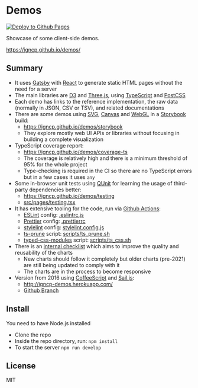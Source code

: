# Demos

[![Deploy to Github Pages](https://github.com/igncp/demos/actions/workflows/deploy-to-ghpages.yml/badge.svg)](https://github.com/igncp/demos/actions/workflows/deploy-to-ghpages.yml)

Showcase of some client-side demos.

https://igncp.github.io/demos/

## Summary

- It uses [Gatsby](https://www.gatsbyjs.com/) with [React](https://reactjs.org/) to generate static HTML pages without the need for a server
- The main libraries are [D3](https://d3js.org/) and [Three.js](https://threejs.org/), using [TypeScript](https://www.typescriptlang.org/) and [PostCSS](https://postcss.org/)
- Each demo has links to the reference implementation, the raw data (normally in JSON, CSV or TSV), and related documentations
- There are some demos using [SVG](https://en.wikipedia.org/wiki/Scalable_Vector_Graphics), [Canvas](https://developer.mozilla.org/en-US/docs/Web/API/Canvas_API) and [WebGL](https://get.webgl.org/) in a [Storybook](https://storybook.js.org/) build:
    - https://igncp.github.io/demos/storybook
    - They explore mostly web UI APIs or libraries without focusing in building a complete visualization
- TypeScript coverage report:
    - https://igncp.github.io/demos/coverage-ts
    - The coverage is relatively high and there is a minimum threshold of 95% for the whole project
    - Type-checking is required in the CI so there are no TypeScript errors but in a few cases it uses `any`
- Some in-browser unit tests using [QUnit](https://qunitjs.com/) for learning the usage of third-party dependencies better:
    - https://igncp.github.io/demos/testing
    - [src/pages/testing.tsx](./src/pages/testing.tsx)
- It has extensive tooling for the code, run via [Github Actions](https://github.com/igncp/demos/actions):
    - [ESLint](https://eslint.org/) config: [.eslintrc.js](./.eslintrc.js)
    - [Prettier](https://prettier.io/) config: [.prettierrc](./.prettierrc)
    - [stylelint](https://stylelint.io/) config: [stylelint.config.js](./stylelint.config.js)
    - [ts-prune](https://github.com/nadeesha/ts-prune) script: [scripts/ts_prune.sh](scripts/ts_prune.sh)
    - [typed-css-modules](https://github.com/Quramy/typed-css-modules) script: [scripts/ts_css.sh](scripts/ts_css.sh)
- There is an [internal checklist](./research/charts-checklist.md) which aims to improve the quality and reusability of the charts
    - New charts should follow it completely but older charts (pre-2021) are still being updated to comply with it
    - The charts are in the process to become responsive
- Version from 2016 using [CoffeeScript](https://coffeescript.org/) and [Sail.js](https://sailsjs.com/): 
    - http://igncp-demos.herokuapp.com/
    - [Github Branch](https://github.com/igncp/demos/tree/2016-version)

## Install

You need to have Node.js installed

- Clone the repo
- Inside the repo directory, run: `npm install`
- To start the server `npm run develop`

## License

MIT
